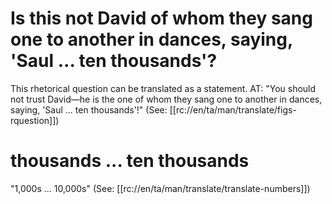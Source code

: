 # Is this not David of whom they sang one to another in dances, saying, 'Saul ... ten thousands'?

This rhetorical question can be translated as a statement. AT: "You should not trust David—he is the one of whom they sang one to another in dances, saying, 'Saul ... ten thousands'!" (See: [[rc://en/ta/man/translate/figs-rquestion]])

# thousands ... ten thousands

"1,000s ... 10,000s" (See: [[rc://en/ta/man/translate/translate-numbers]])